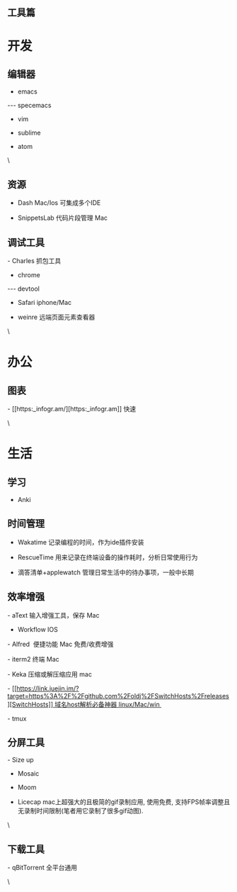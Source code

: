 工具篇
---------------------------
# 开发

## 编辑器

- emacs

--- specemacs

- vim

- sublime

- atom

\\

## 资源

- Dash Mac/Ios 可集成多个IDE

- SnippetsLab 代码片段管理 Mac

## 调试工具

- Charles 抓包工具

- chrome

--- devtool

- Safari iphone/Mac

- weinre 远端页面元素查看器

\\

# 办公

## 图表

- [[https:_infogr.am/][https:_infogr.am]] 快速

\\

# 生活

## 学习

- Anki

## 时间管理

- Wakatime 记录编程的时间，作为ide插件安装

- RescueTime 用来记录在终端设备的操作耗时，分析日常使用行为

- 滴答清单+applewatch 管理日常生活中的待办事项，一般中长期

## 效率增强

- aText 输入增强工具，保存 Mac

- Workflow IOS

- Alfred  便捷功能 Mac 免费/收费增强

- iterm2 终端 Mac 

- Keka 压缩或解压缩应用 mac

- [[https://link.juejin.im/?target=https%3A%2F%2Fgithub.com%2Foldj%2FSwitchHosts%2Freleases][SwitchHosts]] 域名host解析必备神器 linux/Mac/win 

- tmux

## 分屏工具

- Size up

- Mosaic

- Moom

- Licecap mac上超强大的且极简的gif录制应用, 使用免费,
支持FPS帧率调整且无录制时间限制(笔者用它录制了很多gif动图).

\\

## 下载工具

- qBitTorrent 全平台通用

\\
